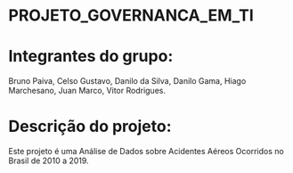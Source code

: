 # PROJETO_GOVERNANCA_EM_TI

#  Integrantes do grupo:
  Bruno Paiva,
  Celso Gustavo,
  Danilo da Silva,
  Danilo Gama,
  Hiago Marchesano,
  Juan Marco,
  Vitor Rodrigues.
  
# Descrição do projeto:
  Este projeto é uma Análise de Dados sobre Acidentes Aéreos Ocorridos no Brasil de 2010 a 2019.
